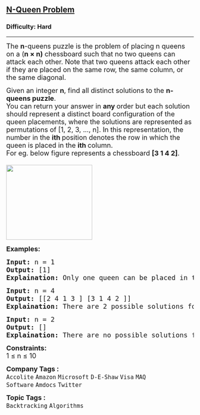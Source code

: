 <h2><a href="https://www.geeksforgeeks.org/problems/n-queen-problem0315/1">N-Queen Problem</a></h2><h3>Difficulty: Hard</h3><hr><div class="problems_problem_content__Xm_eO"><p><span style="font-size: 18px;">The <strong>n</strong>-queens puzzle is the problem of placing n queens on a&nbsp;(<strong>n × n)</strong> chessboard such that no two queens can attack each other. Note that two queens attack each other if they are placed on the same row, the same column, or the same diagonal.</span></p>
<p><span style="font-size: 18px;">Given an integer <strong>n</strong>, find all distinct solutions to the <strong>n-queens puzzle</strong>. <br>You can return your answer in&nbsp;<strong>any&nbsp;</strong>order but e</span><span style="font-size: 18px;"><span style="font-size: 18px;">ach solution should represent a distinct board configuration of the queen placements, where the solutions are represented as permutations of [1, 2, 3, ..., n]. In this representation, the number in the <strong>ith </strong>position denotes the row in which the queen is placed in the <strong>ith </strong>column. <br></span></span><span style="font-size: 18px;"><span style="font-size: 18px;">For eg. below figure represents a chessboard </span><strong style="font-size: 18px;">[3 1 4 2]</strong><span style="font-size: 18px;">.<br></span></span><span style="font-size: 18px;"><br><span style="font-size: 18px; height: 201px; width: 231px;"><img style="height: 201px; width: 231px;" src="https://contribute.geeksforgeeks.org/wp-content/uploads/ratinmaze_filled11-1.png" alt=""></span></span></p>
<p><strong><span style="font-size: 18px;">Examples:</span></strong></p>
<pre><span style="font-size: 18px;"><strong>Input: </strong>n = 1
<strong>Output: </strong>[1]
<strong>Explaination: </strong>Only one queen can be placed in the single cell available.</span></pre>
<pre><span style="font-size: 18px;"><strong>Input: </strong>n =<strong> </strong>4
<strong>Output: </strong>[[2 4 1 3 ] [3 1 4 2 ]]
<strong>Explaination: </strong>There are 2 possible solutions for n = 4.</span></pre>
<pre><span style="font-size: 18px;"><strong>Input: </strong>n =<strong> </strong>2
<strong>Output: </strong>[]
<strong>Explaination: </strong>There are no possible solutions for n = 2.</span></pre>
<p><strong style="font-size: 18px;">Constraints:<br></strong><span style="font-size: 18px;">1 ≤ n ≤ 10</span></p></div><p><span style=font-size:18px><strong>Company Tags : </strong><br><code>Accolite</code>&nbsp;<code>Amazon</code>&nbsp;<code>Microsoft</code>&nbsp;<code>D-E-Shaw</code>&nbsp;<code>Visa</code>&nbsp;<code>MAQ Software</code>&nbsp;<code>Amdocs</code>&nbsp;<code>Twitter</code>&nbsp;<br><p><span style=font-size:18px><strong>Topic Tags : </strong><br><code>Backtracking</code>&nbsp;<code>Algorithms</code>&nbsp;